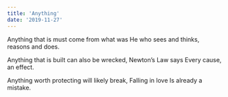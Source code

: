 ```yaml
---
title: 'Anything'
date: '2019-11-27'
---
```


Anything that is
must come from what was
He who sees and thinks,
reasons and does.

Anything that is built
can also be wrecked,
Newton’s Law says
Every cause, an effect.

Anything worth protecting
will likely break,
Falling in love
Is already a mistake.
